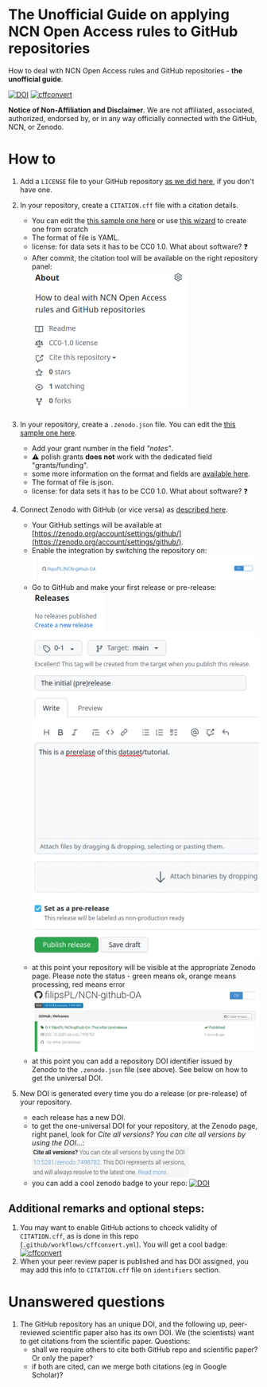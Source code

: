The Unofficial Guide on applying NCN Open Access rules to GitHub repositories
=========

How to deal with NCN Open Access rules and GitHub repositories - **the unofficial guide**.

[![DOI](https://zenodo.org/badge/584345819.svg)](https://zenodo.org/badge/latestdoi/584345819) [![cffconvert](https://github.com/filipsPL/NCN-github-OA/actions/workflows/cffconvert.yml/badge.svg)](https://github.com/filipsPL/NCN-github-OA/actions/workflows/cffconvert.yml)


**Notice of Non-Affiliation and Disclaimer**. We are not affiliated, associated, authorized, endorsed by, or in any way officially connected with the GitHub, NCN, or Zenodo.

# How to

1. Add a `LICENSE` file to your GitHub repository [as we did here](LICENSE), if you don't have one.

1. In your repository, create a `CITATION.cff` file with a citation details.
    - You can edit the [this sample one here](CITATION.cff) or use [this wizard](https://citation-file-format.github.io/cff-initializer-javascript) to create one from scratch
    - The format of file is YAML.
    - license: for data sets it has to be CC0 1.0. What about software? :question:
    - After commit, the citation tool will be available on the right repository panel:<br />
![](obrazki/image-2023-01-02-11-42-28.png)

1. In your repository, create a `.zenodo.json` file. You can edit the [this sample one here](.zenodo.json).
   - Add your grant number in the field *"notes"*.
   - :warning: polish grants **does not** work with the dedicated field "grants/funding".
   - some more information on the format and fields are [available here](https://developers.zenodo.org/#introduction).
   - The format of file is json.
   - license: for data sets it has to be CC0 1.0. What about software? :question:

1. Connect Zenodo with GitHub (or vice versa) as [described here](https://docs.github.com/en/repositories/archiving-a-github-repository/referencing-and-citing-content).
   - Your GitHub settings will be available at [https://zenodo.org/account/settings/github/](https://zenodo.org/account/settings/github/).
   - Enable the integration by switching the repository on:<br />
![](obrazki/image-2023-01-02-11-50-58.png)
   - Go to GitHub and make your first release or pre-release:<br />
![](obrazki/image-2023-01-02-11-52-51.png)<br />
![](obrazki/image-2023-01-02-11-54-11.png)
   - at this point your repository will be visible at the appropriate Zenodo page. Please note the status - green means ok, orange means processing, red means error<br />
![](obrazki/image-2023-01-02-11-55-57.png)
   - at this point you can add a repository DOI identifier issued by Zenodo to the `.zenodo.json` file (see above). See below on how to get the universal DOI.

2. New DOI is generated every time you do a release (or pre-release) of your repository.
   - each release has a new DOI.
   - to get the one-universal DOI for your repository, at the Zenodo page, right panel, look for *Cite all versions? You can cite all versions by using the DOI...*:<br />
![](obrazki/image-2023-01-02-12-07-39.png)
   - you can add a cool zenodo badge to your repo:
  [![DOI](https://zenodo.org/badge/584345819.svg)](https://zenodo.org/badge/latestdoi/584345819)


## Additional remarks and optional steps:

1. You may want to enable GitHub actions to chceck validity of `CITATION.cff`, as is done in this repo (`.github/workflows/cffconvert.yml`). You will get a cool badge: [![cffconvert](https://github.com/filipsPL/NCN-github-OA/actions/workflows/cffconvert.yml/badge.svg)](https://github.com/filipsPL/NCN-github-OA/actions/workflows/cffconvert.yml)
1. When your peer review paper is published and has DOI assigned, you may add this info to `CITATION.cff` file on `identifiers` section.

# Unanswered questions

1. The GitHub repository has an unique DOI, and the following up, peer-reviewed scientific paper also has its own DOI. We (the scientists) want to get citations from the scientific paper. Questions:
   - shall we require others to cite both GitHub repo and scientific paper? Or only the paper?
   - if both are cited, can we merge both citations (eg in Google Scholar)?
